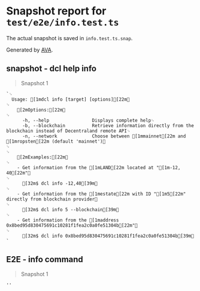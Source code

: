 # Snapshot report for `test/e2e/info.test.ts`

The actual snapshot is saved in `info.test.ts.snap`.

Generated by [AVA](https://avajs.dev).

## snapshot - dcl help info

> Snapshot 1

    `␊
      Usage: [1mdcl info [target] [options][22m␊
    ␊
        [2mOptions:[22m␊
    ␊
          -h, --help                Displays complete help␊
          -b, --blockchain          Retrieve information directly from the blockchain instead of Decentraland remote API␊
          -n, --network             Choose between [1mmainnet[22m and [1mropsten[22m (default 'mainnet')␊
    ␊
    ␊
        [2mExamples:[22m␊
    ␊
        - Get information from the [1mLAND[22m located at "[1m-12, 40[22m"␊
    ␊
          [32m$ dcl info -12,40[39m␊
    ␊
        - Get information from the [1mestate[22m with ID "[1m5[22m" directly from blockchain provider␊
    ␊
          [32m$ dcl info 5 --blockchain[39m␊
    ␊
        - Get information from the [1maddress 0x8bed95d830475691c10281f1fea2c0a0fe51304b[22m"␊
    ␊
          [32m$ dcl info 0x8bed95d830475691c10281f1fea2c0a0fe51304b[39m␊
    `

## E2E - info command

> Snapshot 1

    ''
